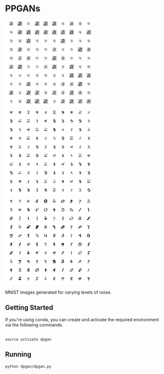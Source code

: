 # PPGANs

<img src="资源/example_worst.png" width="285px"><img src="资源/example_moderate.png" width="285px"><img src="资源/example_best.png" width="285px">

MNIST images generated for varying levels of noise.

## Getting Started

If you're using conda, you can create and activate the required environment via the following commands.

```

source activate dpgan
```

## Running

```
python dpgan/dpgan.py
```

